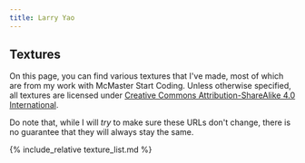 ```yaml
---
title: Larry Yao
---
```


## Textures

On this page, you can find various textures that I've made, most of which are from
my work with McMaster Start Coding. Unless otherwise specified, all textures are licensed under
[Creative Commons Attribution-ShareAlike 4.0 International](https://creativecommons.org/licenses/by-sa/4.0/).

Do note that, while I will *try* to make sure these URLs don't change, there is no guarantee that they will always stay the same.

{% include_relative texture_list.md %}
